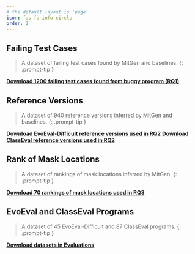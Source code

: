 ```yaml
---
# the default layout is 'page'
icon: fas fa-info-circle
order: 2
---
```



## Failing Test Cases
> A dataset of failing test cases found by MitGen and baselines.
{: .prompt-tip }

[**Download 1200 failing test cases found from buggy program (RQ1)**](https://github.com/mitgenT/mitgent.github.io/blob/main/Data/Failing_tests/Failing_tests.zip)

## Reference Versions
> A dataset of 940 reference versions inferred by MitGen and baselines.
{: .prompt-tip }

[**Download EvoEval-Difficult reference versions used in RQ2**](https://github.com/mitgenT/mitgent.github.io/blob/main/Data/Reference_versions/EvoEval-Reference_versions.zip)
[**Download ClassEval reference versions used in RQ2**](https://github.com/mitgenT/mitgent.github.io/blob/main/Data/Reference_versions/ClassEval-Reference_versions.zip)

## Rank of Mask Locations
> A dataset of rankings of mask locations inferred by MitGen.
{: .prompt-tip }

[**Download 70 rankings of mask locations used in RQ3**](https://github.com/mitgenT/mitgent.github.io/blob/main/Data/Rank_of_Mask_Locations/Rank_of_Mask_Locations.zip)

## EvoEval and ClassEval Programs
> A dataset of 45 EvoEval-Difficult and 87 ClassEval programs.
{: .prompt-tip }

[**Download datasets in Evaluations**](https://github.com/mitgenT/mitgent.github.io/blob/main/Data/Datasets/Datasets.zip)
